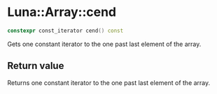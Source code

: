 # Luna::Array::cend

```c++
constexpr const_iterator cend() const
```

Gets one constant iterator to the one past last element of the array. 



## Return value
Returns one constant iterator to the one past last element of the array. 

